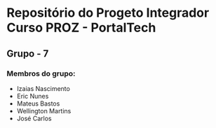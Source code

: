 # Repositório do Progeto Integrador Curso PROZ - PortalTech
## Grupo - 7
### Membros do grupo:
- Izaias Nascimento
- Eric Nunes
- Mateus Bastos
- Wellington Martins
- José Carlos
